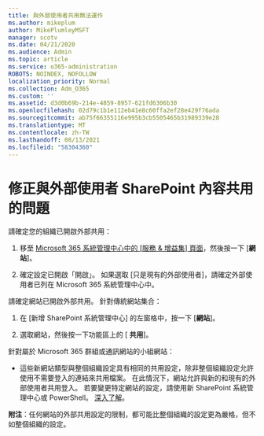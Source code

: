 ```yaml
---
title: 與外部使用者共用無法運作
ms.author: mikeplum
author: MikePlumleyMSFT
manager: scotv
ms.date: 04/21/2020
ms.audience: Admin
ms.topic: article
ms.service: o365-administration
ROBOTS: NOINDEX, NOFOLLOW
localization_priority: Normal
ms.collection: Adm_O365
ms.custom: ''
ms.assetid: d3d0b69b-214e-4859-8957-621fd6306b30
ms.openlocfilehash: 02d79c1b1e112eb41e8c60ffa2ef28e429f76ada
ms.sourcegitcommit: ab75f66355116e995b3cb5505465b31989339e28
ms.translationtype: MT
ms.contentlocale: zh-TW
ms.lasthandoff: 08/13/2021
ms.locfileid: "58304360"
---
```

# <a name="fix-problems-sharing-sharepoint-content-with-external-users"></a>修正與外部使用者 SharePoint 內容共用的問題

請確定您的組織已開啟外部共用：
  
1. 移至 [Microsoft 365 系統管理中心中的 [服務 &amp; 增益集] 頁面](https://portal.office.com/adminportal/home#/Settings/ServicesAndAddIns)，然後按一下 [**網站**]。
    
2. 確定設定已開啟「開啟」。 如果選取 [只是現有的外部使用者]，請確定外部使用者已列在 Microsoft 365 系統管理中心中。
    
請確定網站已開啟外部共用。 針對傳統網站集合：
  
1. 在 [新增 SharePoint 系統管理中心] 的左窗格中，按一下 [**網站**]。
    
2. 選取網站，然後按一下功能區上的 [ **共用**]。
    
針對屬於 Microsoft 365 群組或通訊網站的小組網站：
  
- 這些新網站類型與整個組織設定具有相同的共用設定，除非整個組織設定允許使用不需要登入的連結來共用檔案。 在此情況下，網站允許與新的和現有的外部使用者共用登入。 若要變更特定網站的設定，請使用新 SharePoint 系統管理中心或 PowerShell。 [深入了解](https://go.microsoft.com/fwlink/?linkid=871863)。
    
**附注**：任何網站的外部共用設定的限制，都可能比整個組織的設定更為嚴格，但不如整個組織的設定。 
  

